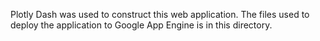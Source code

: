 
Plotly Dash was used to construct this web application. The files used to deploy the application to Google App Engine is in this directory.
